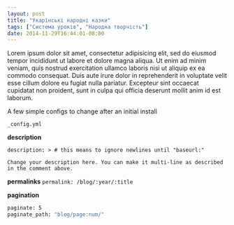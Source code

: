 ```yaml
---
layout: post
title: "Укарїнські народні казки"
tags: ["Система уроків", "Народна творчість"]
date: 2014-11-29T16:44:01-08:00
---
```


Lorem ipsum dolor sit amet, consectetur adipisicing elit, sed do eiusmod tempor incididunt ut labore et dolore magna aliqua. Ut enim ad minim veniam, quis nostrud exercitation ullamco laboris nisi ut aliquip ex ea commodo consequat. Duis aute irure dolor in reprehenderit in voluptate velit esse cillum dolore eu fugiat nulla pariatur. Excepteur sint occaecat cupidatat non proident, sunt in culpa qui officia deserunt mollit anim id est laborum.

A few simple configs to change after an initial install

`_config.yml`

**description**

`description: > # this means to ignore newlines until "baseurl:"`

 `Change your description here.
 You can make it multi-line as described in the comment above.`

**permalinks**
`permalink: /blog/:year/:title`

**pagination**

  ```bash
  paginate: 5
  paginate_path: "blog/page:num/"
  ```
